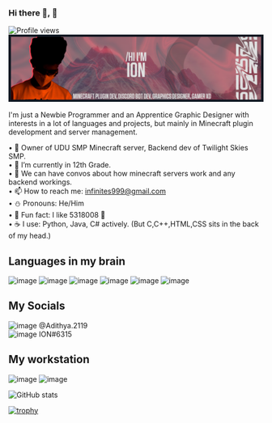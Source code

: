 ### Hi there 👋, 👀
![Profile views](https://gpvc.arturio.dev/captainion2119)  
![](https://raw.githubusercontent.com/captainion2119/captainion2119/b7690092be4d5209506de416fa45b86e5a40bd51/media/banner.png)

I'm just a Newbie Programmer and an Apprentice Graphic Designer with interests in a lot of languages and projects, but mainly in Minecraft plugin development and server management.

• 🔭 Owner of UDU SMP Minecraft server, Backend dev of Twilight Skies SMP.  
• 🌴 I’m currently in 12th Grade.  
• 💬 We can have convos about how minecraft servers work and any backend workings.  
• 📫 How to reach me: infinites999@gmail.com  
• ⛄️ Pronouns: He/Him  
• 🍪 Fun fact: I like 5318008 👀  
• ☕ I use: Python, Java, C# actively. (But C,C++,HTML,CSS sits in the back of my head.)

## Languages in my brain
![image](https://img.shields.io/badge/C%23-239120?style=for-the-badge&logo=c-sharp&logoColor=white) ![image](https://img.shields.io/badge/Java-ED8B00?style=for-the-badge&logo=java&logoColor=white) ![image](https://img.shields.io/badge/Python-FFD43B?style=for-the-badge&logo=python&logoColor=blue) ![image](https://img.shields.io/badge/MySQL-005C84?style=for-the-badge&logo=mysql&logoColor=white) ![image](https://img.shields.io/badge/-HTML-orange?style=for-the-badge&logo=html5&logoColor=white) ![image](https://img.shields.io/badge/-CSS-blue?style=for-the-badge&logo=css3&logoColor=white)

## My Socials
![image](https://img.shields.io/badge/Instagram-E4405F?style=for-the-badge&logo=instagram&logoColor=white)  @Adithya.2119  
![image](https://img.shields.io/badge/Discord-7289DA?style=for-the-badge&logo=discord&logoColor=white)  ION#6315

## My workstation
![image](https://img.shields.io/badge/-RTX--2070S-brightgreen?style=for-the-badge&logo=nvidia&logoColor=white) ![image](https://img.shields.io/badge/-INTEL%20Core%20i5%2010th%20gen-blue?style=for-the-badge&logo=intel&logoColor=white)


![GitHub stats](https://github-readme-stats.vercel.app/api?username=captainion2119&show_icons=true&theme=aura_dark)   

[![trophy](https://github-profile-trophy.vercel.app/?username=captainion2119&theme=onedark)](https://github.com/ryo-ma/github-profile-trophy&theme=onedark)
